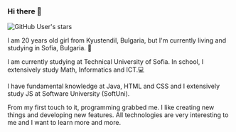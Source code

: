 ### Hi there 👋


![GitHub User's stars](https://img.shields.io/github/stars/DenitsaManova?style=social)

I am 20 years old girl from Kyustendil, Bulgaria, but I'm currently living and studying in Sofia, Bulgaria. 👩

I am currently studying at Technical University of Sofia. In school, I extensively study Math, Informatics and ICT.💻

I have fundamental knowledge at Java, HTML and CSS and I extensively study JS at Software University (SoftUni).

From my first touch to it, programming grabbed me. I like creating new things and developing new features. All technologies are very interesting to me and I want to learn more and more.
